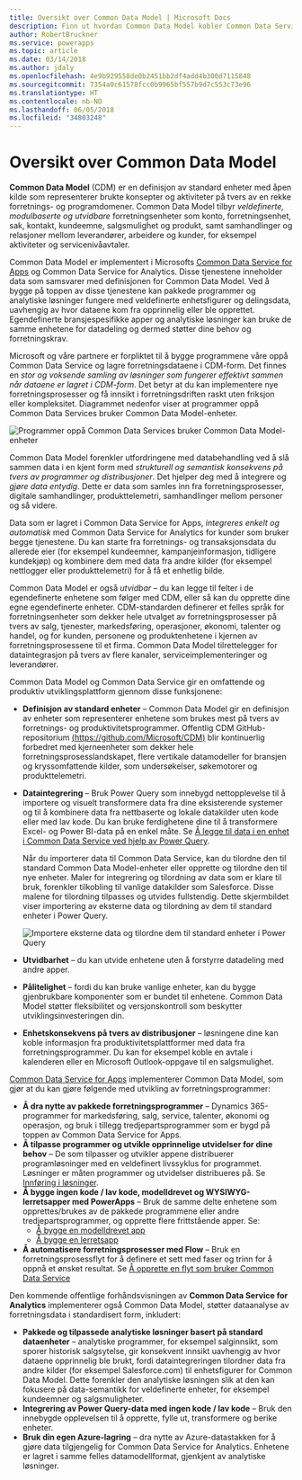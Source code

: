 ```yaml
---
title: Oversikt over Common Data Model | Microsoft Docs
description: Finn ut hvordan Common Data Model kobler Common Data Service for Apps med Common Data Service for Analytics.
author: RobertBruckner
ms.service: powerapps
ms.topic: article
ms.date: 03/14/2018
ms.author: jdaly
ms.openlocfilehash: 4e9b929558de0b2451bb2df4add4b300d7115848
ms.sourcegitcommit: 7354a0c61578fcc0b9965bf557b9d7c553c73e96
ms.translationtype: HT
ms.contentlocale: nb-NO
ms.lasthandoff: 06/05/2018
ms.locfileid: "34803248"
---
```

# <a name="common-data-model-overview"></a>Oversikt over Common Data Model

**Common Data Model** (CDM) er en definisjon av standard enheter med åpen kilde som representerer brukte konsepter og aktiviteter på tvers av en rekke forretnings- og programdomener. Common Data Model tilbyr *veldefinerte, modulbaserte og utvidbare* forretningsenheter som konto, forretningsenhet, sak, kontakt, kundeemne, salgsmulighet og produkt, samt samhandlinger og relasjoner mellom leverandører, arbeidere og kunder, for eksempel aktiviteter og servicenivåavtaler. 

Common Data Model er implementert i Microsofts [Common Data Service for Apps](../maker/common-data-service/data-platform-intro.md) og Common Data Service for Analytics<!-- TODO add link when available  -->. Disse tjenestene inneholder data som samsvarer med definisjonen for Common Data Model. Ved å bygge på toppen av disse tjenestene kan pakkede programmer og analytiske løsninger fungere med veldefinerte enhetsfigurer og delingsdata, uavhengig av hvor dataene kom fra opprinnelig eller ble opprettet. Egendefinerte bransjespesifikke apper og analytiske løsninger kan bruke de samme enhetene for datadeling og dermed støtter dine behov og forretningskrav. 

Microsoft og våre partnere er forpliktet til å bygge programmene våre oppå Common Data Service og lagre forretningsdataene i CDM-form. Det finnes en *stor og voksende samling av løsninger som fungerer effektivt sammen når dataene er lagret i CDM-form*. Det betyr at du kan implementere nye forretningsprosesser og få innsikt i forretningsdriften raskt uten friksjon eller kompleksitet. Diagrammet nedenfor viser at programmer oppå Common Data Services bruker Common Data Model-enheter.

![Programmer oppå Common Data Services bruker Common Data Model-enheter](media/cdm-overview.png)

Common Data Model forenkler utfordringene med databehandling ved å slå sammen data i en kjent form med *strukturell og semantisk konsekvens på tvers av programmer og distribusjoner*. Det hjelper deg med å integrere og *gjøre data entydig*. Dette er data som samles inn fra forretningsprosesser, digitale samhandlinger, produkttelemetri, samhandlinger mellom personer og så videre. 

Data som er lagret i Common Data Service for Apps, *integreres enkelt og automatisk* med Common Data Service for Analytics for kunder som bruker begge tjenestene. Du kan starte fra forretnings- og transaksjonsdata du allerede eier (for eksempel kundeemner, kampanjeinformasjon, tidligere kundekjøp) og kombinere dem med data fra andre kilder (for eksempel nettlogger eller produkttelemetri) for å få et enhetlig bilde.

Common Data Model er også *utvidbar* – du kan legge til felter i de egendefinerte enhetene som følger med CDM, eller så kan du opprette dine egne egendefinerte enheter. CDM-standarden definerer et felles språk for forretningsenheter som dekker hele utvalget av forretningsprosesser på tvers av salg, tjenester, markedsføring, operasjoner, økonomi, talenter og handel, og for kunden, personene og produktenhetene i kjernen av forretningsprosessene til et firma. Common Data Model tilrettelegger for dataintegrasjon på tvers av flere kanaler, serviceimplementeringer og leverandører.

Common Data Model og Common Data Service gir en omfattende og produktiv utviklingsplattform gjennom disse funksjonene:

- **Definisjon av standard enheter** – Common Data Model gir en definisjon av enheter som representerer enhetene som brukes mest på tvers av forretnings- og produktivitetsprogrammer. Offentlig CDM GitHub-repositorium [(https://github.com/Microsoft/CDM)](https://github.com/Microsoft/CDM) blir kontinuerlig forbedret med kjerneenheter som dekker hele forretningsprosesslandskapet, flere vertikale datamodeller for bransjen og kryssomfattende kilder, som undersøkelser, søkemotorer og produkttelemetri.
- **Dataintegrering** – Bruk Power Query som innebygd nettopplevelse til å importere og visuelt transformere data fra dine eksisterende systemer og til å kombinere data fra nettbaserte og lokale datakilder uten kode eller med lav kode. Du kan bruke ferdighetene dine til å transformere Excel- og Power BI-data på en enkel måte. Se [Å legge til data i en enhet i Common Data Service ved hjelp av Power Query](../maker/common-data-service/data-platform-cds-newentity-pq.md).
    
    Når du importerer data til Common Data Service, kan du tilordne den til standard Common Data Model-enheter eller opprette og tilordne den til nye enheter. Maler for integrering og tilordning av data som er klare til bruk, forenkler tilkobling til vanlige datakilder som Salesforce. Disse malene for tilordning tilpasses og utvides fullstendig. Dette skjermbildet viser importering av eksterne data og tilordning av dem til standard enheter i Power Query. 
    
    ![Importere eksterne data og tilordne dem til standard enheter i Power Query ](media/cdm-mapping-entities.png)<br />

- **Utvidbarhet** – du kan utvide enhetene uten å forstyrre datadeling med andre apper.
- **Pålitelighet** – fordi du kan bruke vanlige enheter, kan du bygge gjenbrukbare komponenter som er bundet til enhetene. Common Data Model støtter fleksibilitet og versjonskontroll som beskytter utviklingsinvesteringen din.
- **Enhetskonsekvens på tvers av distribusjoner** – løsningene dine kan koble informasjon fra produktivitetsplattformer med data fra forretningsprogrammer. Du kan for eksempel koble en avtale i kalenderen eller en Microsoft Outlook-oppgave til en salgsmulighet. 

[Common Data Service for Apps](../maker/common-data-service/data-platform-intro.md) implementerer Common Data Model, som gjør at du kan gjøre følgende med utvikling av forretningsprogrammer:

- **Å dra nytte av pakkede forretningsprogrammer** – Dynamics 365-programmer for markedsføring, salg, service, talenter, økonomi og operasjon, og bruk i tillegg tredjepartsprogrammer som er bygd på toppen av Common Data Service for Apps.
- **Å tilpasse programmer og utvikle opprinnelige utvidelser for dine behov** – De som tilpasser og utvikler appene distribuerer programløsninger med en veldefinert livssyklus for programmet. Løsninger er måten programmer og utvidelser distribueres på. Se [Innføring i løsninger](../developer/common-data-service/introduction-solutions.md).
- **Å bygge ingen kode / lav kode, modelldrevet og WYSIWYG-lerretsapper med PowerApps** – Bruk de samme delte enhetene som opprettes/brukes av de pakkede programmene eller andre tredjepartsprogrammer, og opprette flere frittstående apper. Se: 
    - [Å bygge en modelldrevet app](../maker/model-driven-apps/model-driven-app-overview.md)
    - [Å bygge en lerretsapp](../maker/canvas-apps/getting-started.md) 
- **Å automatisere forretningsprosesser med Flow** – Bruk en forretningsprosessflyt for å definere et sett med faser og trinn for å oppnå et ønsket resultat. Se [Å opprette en flyt som bruker Common Data Service](/flow/common-data-model-intro)
 
Den kommende offentlige forhåndsvisningen av **Common Data Service for Analytics**<!-- TODO add link when available  --> implementerer også Common Data Model, støtter dataanalyse av forretningsdata i standardisert form, inkludert:

- **Pakkede og tilpassede analytiske løsninger basert på standard dataenheter** – analytiske programmer, for eksempel salginnsikt, som sporer historisk salgsytelse, gir konsekvent innsikt uavhengig av hvor dataene opprinnelig ble brukt, fordi dataintegreringen tilordner data fra andre kilder (for eksempel Salesforce.com) til enhetsfigurer for Common Data Model. Dette forenkler den analytiske løsningen slik at den kan fokusere på data-semantikk for veldefinerte enheter, for eksempel kundeemner og salgsmuligheter.
- **Integrering av Power Query-data med ingen kode / lav kode** – Bruk den innebygde opplevelsen til å opprette, fylle ut, transformere og berike enheter. 
- **Bruk din egen Azure-lagring** – dra nytte av Azure-datastakken for å gjøre data tilgjengelig for Common Data Service for Analytics. Enhetene er lagret i samme felles datamodellformat, gjenkjent av analytiske løsninger.

